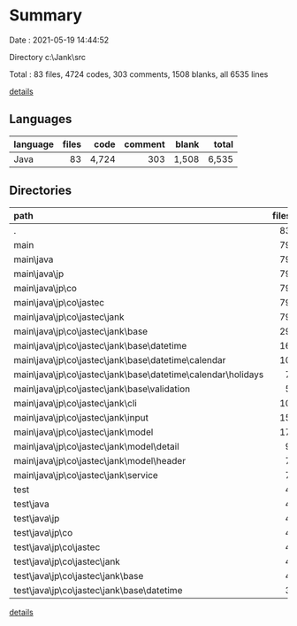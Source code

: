 # Summary

Date : 2021-05-19 14:44:52

Directory c:\Jank\src

Total : 83 files,  4724 codes, 303 comments, 1508 blanks, all 6535 lines

[details](details.md)

## Languages
| language | files | code | comment | blank | total |
| :--- | ---: | ---: | ---: | ---: | ---: |
| Java | 83 | 4,724 | 303 | 1,508 | 6,535 |

## Directories
| path | files | code | comment | blank | total |
| :--- | ---: | ---: | ---: | ---: | ---: |
| . | 83 | 4,724 | 303 | 1,508 | 6,535 |
| main | 79 | 4,395 | 276 | 1,404 | 6,075 |
| main\java | 79 | 4,395 | 276 | 1,404 | 6,075 |
| main\java\jp | 79 | 4,395 | 276 | 1,404 | 6,075 |
| main\java\jp\co | 79 | 4,395 | 276 | 1,404 | 6,075 |
| main\java\jp\co\jastec | 79 | 4,395 | 276 | 1,404 | 6,075 |
| main\java\jp\co\jastec\jank | 79 | 4,395 | 276 | 1,404 | 6,075 |
| main\java\jp\co\jastec\jank\base | 29 | 1,464 | 146 | 470 | 2,080 |
| main\java\jp\co\jastec\jank\base\datetime | 16 | 1,052 | 98 | 327 | 1,477 |
| main\java\jp\co\jastec\jank\base\datetime\calendar | 10 | 628 | 51 | 183 | 862 |
| main\java\jp\co\jastec\jank\base\datetime\calendar\holidays | 7 | 413 | 29 | 117 | 559 |
| main\java\jp\co\jastec\jank\base\validation | 5 | 156 | 21 | 57 | 234 |
| main\java\jp\co\jastec\jank\cli | 10 | 512 | 32 | 198 | 742 |
| main\java\jp\co\jastec\jank\input | 15 | 915 | 17 | 269 | 1,201 |
| main\java\jp\co\jastec\jank\model | 17 | 1,037 | 50 | 350 | 1,437 |
| main\java\jp\co\jastec\jank\model\detail | 9 | 380 | 15 | 128 | 523 |
| main\java\jp\co\jastec\jank\model\header | 7 | 592 | 35 | 200 | 827 |
| main\java\jp\co\jastec\jank\service | 7 | 455 | 28 | 108 | 591 |
| test | 4 | 329 | 27 | 104 | 460 |
| test\java | 4 | 329 | 27 | 104 | 460 |
| test\java\jp | 4 | 329 | 27 | 104 | 460 |
| test\java\jp\co | 4 | 329 | 27 | 104 | 460 |
| test\java\jp\co\jastec | 4 | 329 | 27 | 104 | 460 |
| test\java\jp\co\jastec\jank | 4 | 329 | 27 | 104 | 460 |
| test\java\jp\co\jastec\jank\base | 4 | 329 | 27 | 104 | 460 |
| test\java\jp\co\jastec\jank\base\datetime | 3 | 284 | 27 | 75 | 386 |

[details](details.md)